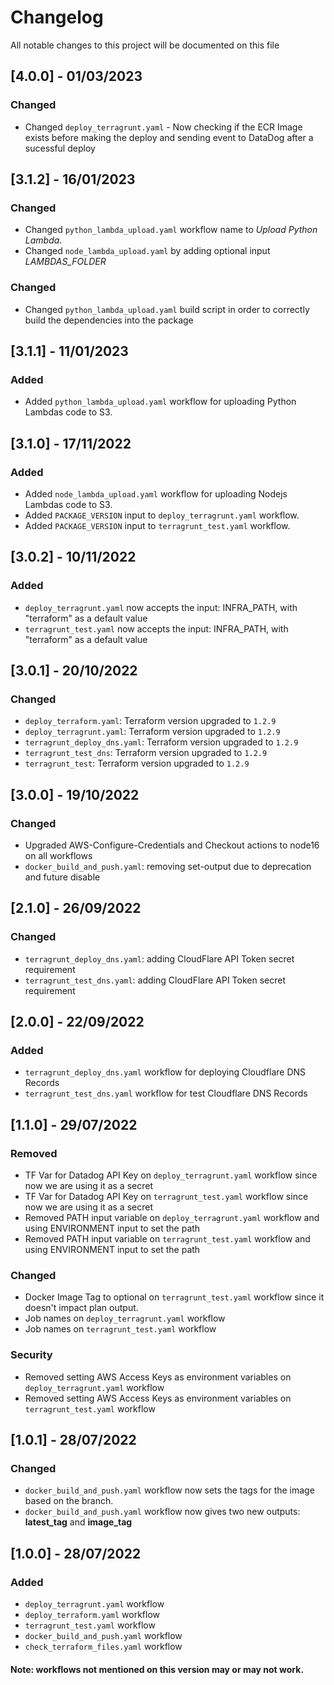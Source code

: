 
# Changelog
All notable changes to this project will be documented on this file

## [4.0.0] - 01/03/2023
### Changed
- Changed `deploy_terragrunt.yaml` - Now checking if the ECR Image exists before making the deploy and sending event to DataDog after a sucessful deploy

## [3.1.2] - 16/01/2023
### Changed
- Changed `python_lambda_upload.yaml` workflow name to _Upload Python Lambda_.
- Changed `node_lambda_upload.yaml` by adding optional input *LAMBDAS_FOLDER*

### Changed
- Changed `python_lambda_upload.yaml` build script in order to correctly build the dependencies into the package

## [3.1.1] - 11/01/2023
### Added
- Added `python_lambda_upload.yaml` workflow for uploading Python Lambdas code to S3.

## [3.1.0] - 17/11/2022
### Added
- Added `node_lambda_upload.yaml` workflow for uploading Nodejs Lambdas code to S3.
- Added `PACKAGE_VERSION` input to `deploy_terragrunt.yaml` workflow.
- Added `PACKAGE_VERSION` input to `terragrunt_test.yaml` workflow.

## [3.0.2] - 10/11/2022
### Added
- `deploy_terragrunt.yaml` now accepts the input: INFRA_PATH, with "terraform" as a default value
- `terragrunt_test.yaml` now accepts the input: INFRA_PATH, with "terraform" as a default value


## [3.0.1] - 20/10/2022
### Changed
- `deploy_terraform.yaml`: Terraform version upgraded to `1.2.9`
- `deploy_terragrunt.yaml`: Terraform version upgraded to `1.2.9`
- `terragrunt_deploy_dns.yaml`: Terraform version upgraded to `1.2.9`
- `terragrunt_test_dns`: Terraform version upgraded to `1.2.9`
- `terragrunt_test`: Terraform version upgraded to `1.2.9`

## [3.0.0] - 19/10/2022
### Changed
- Upgraded AWS-Configure-Credentials and Checkout actions to node16 on all workflows
- `docker_build_and_push.yaml`: removing set-output due to deprecation and future disable

## [2.1.0] - 26/09/2022
### Changed
- `terragrunt_deploy_dns.yaml`: adding CloudFlare API Token secret requirement
- `terragrunt_test_dns.yaml`: adding CloudFlare API Token secret requirement


## [2.0.0] - 22/09/2022
### Added
- `terragrunt_deploy_dns.yaml` workflow for deploying Cloudflare DNS Records
- `terragrunt_test_dns.yaml` workflow for test Cloudflare DNS Records


## [1.1.0] - 29/07/2022
### Removed
- TF Var for Datadog API Key on `deploy_terragrunt.yaml` workflow since now we are using it as a secret
- TF Var for Datadog API Key on `terragrunt_test.yaml` workflow since now we are using it as a secret
- Removed PATH input variable on `deploy_terragrunt.yaml` workflow and using ENVIRONMENT input to set the path
- Removed PATH input variable on `terragrunt_test.yaml` workflow and using ENVIRONMENT input to set the path


### Changed
- Docker Image Tag to optional on `terragrunt_test.yaml` workflow since it doesn't impact plan output.
- Job names on `deploy_terragrunt.yaml` workflow
- Job names on `terragrunt_test.yaml` workflow

### Security
- Removed setting AWS Access Keys as environment variables on `deploy_terragrunt.yaml` workflow
- Removed setting AWS Access Keys as environment variables on `terragrunt_test.yaml` workflow


## [1.0.1] - 28/07/2022
### Changed
- `docker_build_and_push.yaml` workflow now sets the tags for the image based on the branch.
- `docker_build_and_push.yaml` workflow now gives two new outputs: **latest_tag** and **image_tag**


## [1.0.0] - 28/07/2022
### Added
- `deploy_terragrunt.yaml` workflow
- `deploy_terraform.yaml` workflow
- `terragrunt_test.yaml` workflow
- `docker_build_and_push.yaml` workflow
- `check_terraform_files.yaml` workflow
#### Note: workflows not mentioned on this version may or may not work.
